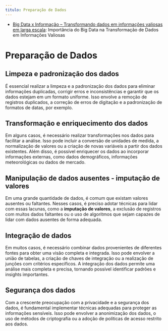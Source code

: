 ```yaml
---
titulo: Preparação de Dados
---
```

- [Big Data x Informação – Transformando dados em informações valiosas em larga escala](https://awari.com.br/big-data-x-informacao-transformando-dados-em-informacoes-valiosas-em-larga-escala/?utm_source=blog&utm_campaign=projeto+blog&utm_medium=Big%20Data%20x%20Informa%C3%A7%C3%A3o%20-%20Transformando%20dados%20em%20informa%C3%A7%C3%B5es%20valiosas%20em%20larga%20escala): Importância do Big Data na Transformação de Dados em Informações Valiosas

# Preparação de Dados 

## Limpeza e padronização dos dados

É essencial realizar a limpeza e a padronização dos dados para eliminar informações duplicadas, corrigir erros e inconsistências e garantir que os dados estejam em um formato uniforme. Isso envolve a remoção de registros duplicados, a correção de erros de digitação e a padronização de formatos de datas, por exemplo.

## Transformação e enriquecimento dos dados

Em alguns casos, é necessário realizar transformações nos dados para facilitar a análise. Isso pode incluir a conversão de unidades de medida, a normalização de valores ou a criação de novas variáveis a partir dos dados existentes. Além disso, é possível enriquecer os dados ao incorporar informações externas, como dados demográficos, informações meteorológicas ou dados de mercado.

## Manipulação de dados ausentes - imputação de valores

Em uma grande quantidade de dados, é comum que existam valores ausentes ou faltantes. Nesses casos, é preciso adotar técnicas para lidar com essas lacunas, como a **imputação de valores**, a exclusão de registros com muitos dados faltantes ou o uso de algoritmos que sejam capazes de lidar com dados ausentes de forma adequada.

## Integração de dados

Em muitos casos, é necessário combinar dados provenientes de diferentes fontes para obter uma visão completa e integrada. Isso pode envolver a união de tabelas, a criação de chaves de integração ou a realização de junções com critérios específicos. A integração dos dados permite uma análise mais completa e precisa, tornando possível identificar padrões e insights importantes.

## Segurança dos dados

Com a crescente preocupação com a privacidade e a segurança dos dados, é fundamental implementar técnicas adequadas para proteger as informações sensíveis. Isso pode envolver a anonimização dos dados, o uso de métodos de criptografia ou a adoção de políticas de acesso restrito aos dados.
